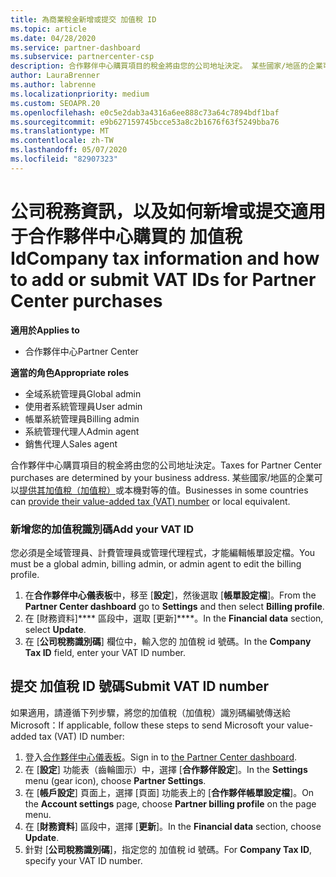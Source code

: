 ```yaml
---
title: 為商業稅金新增或提交 加值稅 ID
ms.topic: article
ms.date: 04/28/2020
ms.service: partner-dashboard
ms.subservice: partnercenter-csp
description: 合作夥伴中心購買項目的稅金將由您的公司地址決定。 某些國家/地區的企業可以提供他們的加值稅 (VAT) 編號或當地的對等項目。
author: LauraBrenner
ms.author: labrenne
ms.localizationpriority: medium
ms.custom: SEOAPR.20
ms.openlocfilehash: e0c5e2dab3a4316a6ee888c73a64c7894bdf1baf
ms.sourcegitcommit: e9b627159745bcce53a8c2b1676f63f5249bba76
ms.translationtype: MT
ms.contentlocale: zh-TW
ms.lasthandoff: 05/07/2020
ms.locfileid: "82907323"
---
```

# <a name="company-tax-information-and-how-to-add-or-submit-vat-ids-for-partner-center-purchases"></a><span data-ttu-id="7ca68-104">公司稅務資訊，以及如何新增或提交適用于合作夥伴中心購買的 加值稅 Id</span><span class="sxs-lookup"><span data-stu-id="7ca68-104">Company tax information and how to add or submit VAT IDs for Partner Center purchases</span></span>

<span data-ttu-id="7ca68-105">**適用於**</span><span class="sxs-lookup"><span data-stu-id="7ca68-105">**Applies to**</span></span>

- <span data-ttu-id="7ca68-106">合作夥伴中心</span><span class="sxs-lookup"><span data-stu-id="7ca68-106">Partner Center</span></span>

<span data-ttu-id="7ca68-107">**適當的角色**</span><span class="sxs-lookup"><span data-stu-id="7ca68-107">**Appropriate roles**</span></span>
-   <span data-ttu-id="7ca68-108">全域系統管理員</span><span class="sxs-lookup"><span data-stu-id="7ca68-108">Global admin</span></span>
-   <span data-ttu-id="7ca68-109">使用者系統管理員</span><span class="sxs-lookup"><span data-stu-id="7ca68-109">User admin</span></span>
-   <span data-ttu-id="7ca68-110">帳單系統管理員</span><span class="sxs-lookup"><span data-stu-id="7ca68-110">Billing admin</span></span>
-   <span data-ttu-id="7ca68-111">系統管理代理人</span><span class="sxs-lookup"><span data-stu-id="7ca68-111">Admin agent</span></span>
-   <span data-ttu-id="7ca68-112">銷售代理人</span><span class="sxs-lookup"><span data-stu-id="7ca68-112">Sales agent</span></span>

<span data-ttu-id="7ca68-113">合作夥伴中心購買項目的稅金將由您的公司地址決定。</span><span class="sxs-lookup"><span data-stu-id="7ca68-113">Taxes for Partner Center purchases are determined by your business address.</span></span> <span data-ttu-id="7ca68-114">某些國家/地區的企業可以[提供其加值稅（加值稅）](#submit-vat-id-number)或本機對等的值。</span><span class="sxs-lookup"><span data-stu-id="7ca68-114">Businesses in some countries can [provide their value-added tax (VAT) number](#submit-vat-id-number) or local equivalent.</span></span>

### <a name="add-your-vat-id"></a><span data-ttu-id="7ca68-115">新增您的加值稅識別碼</span><span class="sxs-lookup"><span data-stu-id="7ca68-115">Add your VAT ID</span></span>

<span data-ttu-id="7ca68-116">您必須是全域管理員、計費管理員或管理代理程式，才能編輯帳單設定檔。</span><span class="sxs-lookup"><span data-stu-id="7ca68-116">You must be a global admin, billing admin, or admin agent to  edit the billing profile.</span></span>

1.  <span data-ttu-id="7ca68-117">在**合作夥伴中心儀表板**中，移至 [**設定**]，然後選取 [**帳單設定檔**]。</span><span class="sxs-lookup"><span data-stu-id="7ca68-117">From the **Partner Center dashboard** go to  **Settings** and then select **Billing profile**.</span></span>
2.  <span data-ttu-id="7ca68-118">在 \[財務資料\]\*\*\*\* 區段中，選取 \[更新\]\*\*\*\*。</span><span class="sxs-lookup"><span data-stu-id="7ca68-118">In the **Financial data** section, select **Update**.</span></span>
3.  <span data-ttu-id="7ca68-119">在 [**公司稅務識別碼**] 欄位中，輸入您的 加值稅 id 號碼。</span><span class="sxs-lookup"><span data-stu-id="7ca68-119">In the **Company Tax ID** field, enter your VAT ID number.</span></span>

## <a name="submit-vat-id-number"></a><span data-ttu-id="7ca68-120">提交 加值稅 ID 號碼</span><span class="sxs-lookup"><span data-stu-id="7ca68-120">Submit VAT ID number</span></span>

<span data-ttu-id="7ca68-121">如果適用，請遵循下列步驟，將您的加值稅（加值稅）識別碼編號傳送給 Microsoft：</span><span class="sxs-lookup"><span data-stu-id="7ca68-121">If applicable, follow these steps to send Microsoft your value-added tax (VAT) ID number:</span></span>

1. <span data-ttu-id="7ca68-122">登入[合作夥伴中心儀表板](https://partner.microsoft.com/dashboard/)。</span><span class="sxs-lookup"><span data-stu-id="7ca68-122">Sign in to [the Partner Center dashboard](https://partner.microsoft.com/dashboard/).</span></span>
2. <span data-ttu-id="7ca68-123">在 [**設定**] 功能表（齒輪圖示）中，選擇 [**合作夥伴設定**]。</span><span class="sxs-lookup"><span data-stu-id="7ca68-123">In the **Settings** menu (gear icon), choose **Partner Settings**.</span></span>
3. <span data-ttu-id="7ca68-124">在 [**帳戶設定**] 頁面上，選擇 [頁面] 功能表上的 [**合作夥伴帳單設定檔**]。</span><span class="sxs-lookup"><span data-stu-id="7ca68-124">On the **Account settings** page, choose **Partner billing profile** on the page menu.</span></span>
4. <span data-ttu-id="7ca68-125">在 [**財務資料**] 區段中，選擇 [**更新**]。</span><span class="sxs-lookup"><span data-stu-id="7ca68-125">In the **Financial data** section, choose **Update**.</span></span>
5. <span data-ttu-id="7ca68-126">針對 [**公司稅務識別碼**]，指定您的 加值稅 id 號碼。</span><span class="sxs-lookup"><span data-stu-id="7ca68-126">For **Company Tax ID**, specify your VAT ID number.</span></span>
